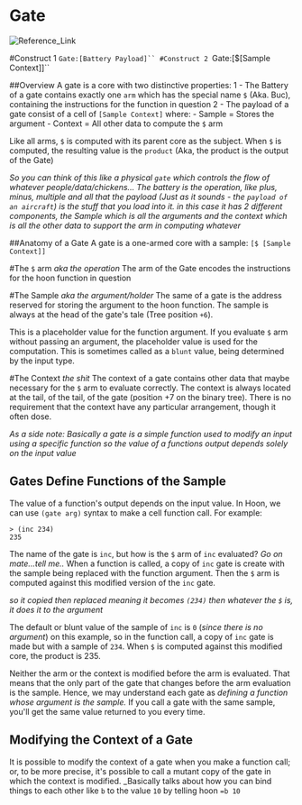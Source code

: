 
# Gate
![Reference_Link](https://urbit.org/docs/tutorials/hoon/gates/)

#Construct 1
`Gate:[Battery Payload]``
#Construct 2
`Gate:[$[Sample Context]]``

##Overview
A gate is a core with two distinctive properties:
    1 - The Battery of a gate contains exactly one `arm` which has the special name `$` (Aka. Buc), containing the instructions for the function in question
    2 - The payload of a gate consist of a cell of `[Sample Context]` where:
        - Sample = Stores the argument
        - Context = All other data to compute the `$` arm

Like all arms, `$` is computed with its parent core as the subject. When `$` is computed, the resulting value is the `product` (Aka, the product is the output of the Gate)

_So you can think of this like a physical `gate` which controls the flow of whatever people/data/chickens...
The battery is the operation, like plus, minus, multiple and all that
the payload (Just as it sounds - the `payload of an aircraft`) is the stuff that you load into it. in this case it has 2 different components, the Sample which is all the arguments and the context which is all the other data to support the arm in computing whatever_

##Anatomy of a Gate
A gate is a one-armed core with a sample: `[$ [Sample Context]]`

#The `$` arm
_aka the operation_
The arm of the Gate encodes the instructions for the hoon function in question

#The Sample
_aka the argument/holder_
The same of a gate is the address reserved for storing the argument to the hoon function. The sample is always at the head of the gate's tale (Tree position `+6`).

This is a placeholder value for the function argument. If you evaluate `$` arm without passing an argument, the placeholder value is used for the computation. This is sometimes called as a `blunt` value, being determined by the input type.

#The Context
_the shit_
The context of a gate contains other data that maybe necessary for the `$` arm to evaluate correctly.
The context is always located at the tail, of the tail, of the gate (position +7 on the binary tree). There is no requirement that the context have any particular arrangement, though it often dose.

_As a side note: Basically a gate is a simple function used to modify an input using a specific function so the value of a functions output depends solely on the input value_

## Gates Define Functions of the Sample
The value of a function's output depends on the input value.
In Hoon, we can use `(gate arg)` syntax to make a cell function call. For example:
```
> (inc 234)
235
```
The name of the gate is `inc`, but how is the `$` arm of `inc` evaluated? _Go on mate...tell me.._ When a function is called, a copy of `inc` gate is create with the sample being replaced with the function argument. Then the `$` arm is computed against this modified version of the `inc` gate.

_so it copied then replaced meaning it becomes `(234)` then whatever the `$` is, it does it to the argument_

The default or blunt value of the sample of `inc` is `0` (_since there is no argument_) on this example, so in the function call, a copy of `inc` gate is made but with a sample of `234`. When `$` is computed against this modified core, the product is 235.

Neither the arm or the context is modified before the arm is evaluated. That means that the only part of the gate that changes before the arm evaluation is the sample. Hence, we may understand each gate as *defining a function whose argument is the sample.* If you call a gate with the same sample, you'll get the same value returned to you every time.

## Modifying the Context of a Gate
It is possible to modify the context of a gate when you make a function call; or, to be more precise, it's possible to call a mutant copy of the gate in which the context is modified. _Basically talks about how you can bind things to each other like `b` to the value `10` by telling hoon `=b 10`
